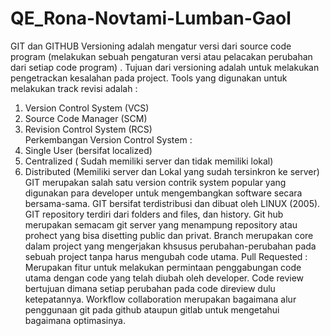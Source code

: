 # QE_Rona-Novtami-Lumban-Gaol
 
GIT dan GITHUB
Versioning adalah mengatur versi dari source code program (melakukan sebuah pengaturan versi atau pelacakan perubahan dari setiap code program) .
Tujuan dari versioning adalah untuk melakukan pengetrackan kesalahan pada project.
Tools yang digunakan untuk melakukan track revisi adalah :
1.	Version Control System (VCS)
2.	Source Code Manager (SCM)
3.	 Revision Control System (RCS)
<br/>Perkembangan Version Control System :
1.	Single User (bersifat localized)
2.	Centralized ( Sudah memiliki server dan tidak memiliki lokal)
3.	Distributed (Memiliki server dan Lokal yang sudah tersinkron ke server)
GIT merupakan salah satu version contrik system popular yang digunakan para developer untuk mengembangkan software secara bersama-sama. GIT bersifat terdistribusi dan dibuat oleh LINUX (2005). GIT repository terdiri dari folders and files, dan history. 
Git hub merupakan semacam git server yang menampung repository atau prohect yang bisa disetting public dan privat.
Branch merupakan core dalam project yang mengerjakan khsusus perubahan-perubahan pada sebuah project tanpa harus mengubah code utama.
Pull Requested : Merupakan fitur untuk melakukan permintaan penggabungan code utama dengan code yang telah diubah oleh developer. 
Code review bertujuan dimana setiap perubahan pada code direview dulu ketepatannya. 
Workflow collaboration merupakan bagaimana alur penggunaan git pada github ataupun gitlab untuk mengetahui bagaimana optimasinya.
